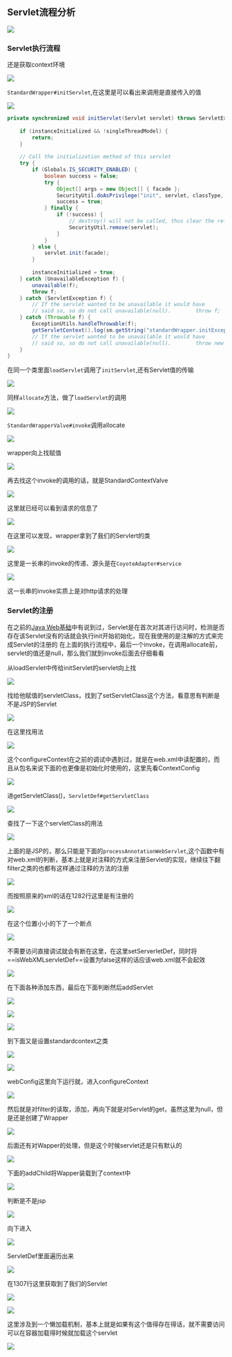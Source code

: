   ## Servlet流程分析

![](attachments/Pasted%20image%2020230315151437.png)

### Servlet执行流程
还是获取context环境

![](attachments/Pasted%20image%2020230315154144.png)

`StandardWrapper#initServlet`,在这里是可以看出来调用是直接传入的值

![](attachments/Pasted%20image%2020230315155914.png)

```java
private synchronized void initServlet(Servlet servlet) throws ServletException {  
  
    if (instanceInitialized && !singleThreadModel) {  
        return;  
    }  
  
    // Call the initialization method of this servlet  
    try {  
        if (Globals.IS_SECURITY_ENABLED) {  
            boolean success = false;  
            try {  
                Object[] args = new Object[] { facade };  
                SecurityUtil.doAsPrivilege("init", servlet, classType, args);  
                success = true;  
            } finally {  
                if (!success) {  
                    // destroy() will not be called, thus clear the reference now  
                    SecurityUtil.remove(servlet);  
                }  
            }  
        } else {  
            servlet.init(facade);  
        }  
  
        instanceInitialized = true;  
    } catch (UnavailableException f) {  
        unavailable(f);  
        throw f;  
    } catch (ServletException f) {  
        // If the servlet wanted to be unavailable it would have  
        // said so, so do not call unavailable(null).        throw f;  
    } catch (Throwable f) {  
        ExceptionUtils.handleThrowable(f);  
        getServletContext().log(sm.getString("standardWrapper.initException", getName()), f);  
        // If the servlet wanted to be unavailable it would have  
        // said so, so do not call unavailable(null).        throw new ServletException(sm.getString("standardWrapper.initException", getName()), f);  
    }  
}
```

在同一个类里面`loadServlet`调用了`initServlet`,还有Servlet值的传输

![](attachments/Pasted%20image%2020230315160415.png)

同样`allocate`方法，做了`loadServlet`的调用

![](attachments/Pasted%20image%2020230315164708.png)

`StandardWrapperValve#invoke`调用allocate

![](attachments/Pasted%20image%2020230315164833.png)

wrapper向上找赋值 

![](attachments/Pasted%20image%2020230315165022.png)

再去找这个invoke的调用的话，就是StandardContextValve

![](attachments/Pasted%20image%2020230315165732.png)

这里就已经可以看到请求的信息了

![](attachments/Pasted%20image%2020230315165749.png)

在这里可以发现，wrapper拿到了我们的Servlert的类

![](attachments/Pasted%20image%2020230316151505.png)

这里是一长串的invoke的传递、源头是在`CoyoteAdapter#service`

![](attachments/Pasted%20image%2020230316185312.png)


这一长串的invoke实质上是对http请求的处理

###  Servlet的注册
在之前的[Java Web基础](../../Java%20Web/Java%20Web基础.md)中有说到过，Servlet是在首次对其进行访问时，检测是否存在该Servlet没有的话就会执行init开始初始化，现在我使用的是注解的方式来完成Servlet的注册的
在上面的执行流程中，最后一个invoke，在调用allocate前，servlet的值还是null，那么我们就到invoke后面去仔细看看

从loadServlet中传给initServlet的servlet向上找

![](attachments/Pasted%20image%2020230316194134.png)

找给他赋值的servletClass，找到了setServletClass这个方法，看意思有判断是不是JSP的Servlet

![](attachments/Pasted%20image%2020230316194504.png)


在这里找用法

![](attachments/Pasted%20image%2020230317093919.png)

这个configureContext在之前的调试中遇到过，就是在web.xml中读配置的，而且从包名来说下面的也更像是初始化时使用的，这里先看ContextConfig

![](attachments/Pasted%20image%2020230317094714.png)

进getServletClass()，`ServletDef#getServletClass`

![](attachments/Pasted%20image%2020230317094835.png)

查找了一下这个servletClass的用法

![](attachments/Pasted%20image%2020230317095132.png)

上面的是JSP的，那么只能是下面的`processAnnotationWebServlet`,这个函数中有对web.xml的判断，基本上就是对注释的方式来注册Servlet的实现，继续往下翻filter之类的也都有这样通过注释的方法的注册

![](attachments/Pasted%20image%2020230317095442.png)

而按照原来的xml的话在1282行这里是有注册的

![](attachments/Pasted%20image%2020230317100610.png)

在这个位置小小的下了一个断点

![](attachments/Pasted%20image%2020230317100906.png)

不需要访问直接调试就会有断在这里，在这里setServerletDef，同时将==isWebXMLservletDef==设置为false这样的话应该web.xml就不会起效

![](attachments/Pasted%20image%2020230317101102.png)

在下面各种添加东西，最后在下面判断然后addServlet

![](attachments/Pasted%20image%2020230317101651.png)

![](attachments/Pasted%20image%2020230317101832.png)

![](attachments/Pasted%20image%2020230317102019.png)

到下面又是设置standardcontext之类

![](attachments/Pasted%20image%2020230317102530.png)

![](attachments/Pasted%20image%2020230317104450.png)

webConfig这里向下运行就，进入configureContext

![](attachments/Pasted%20image%2020230317105245.png)

然后就是对filter的读取，添加，再向下就是对Servlet的get，虽然这里为null，但是还是创建了Wrapper

![](attachments/Pasted%20image%2020230317105602.png)

后面还有对Wapper的处理，但是这个时候servlet还是只有默认的

![](attachments/Pasted%20image%2020230317105841.png)

下面的addChild将Wapper装载到了context中

![](attachments/Pasted%20image%2020230317110014.png)

判断是不是jsp

![](attachments/Pasted%20image%2020230317120504.png)

向下进入

![](attachments/Pasted%20image%2020230317120557.png)

ServletDef里面遍历出来

![](attachments/Pasted%20image%2020230317121536.png)

在1307行这里获取到了我们的Servlet

![](attachments/Pasted%20image%2020230317110243.png)

![](attachments/Pasted%20image%2020230317110303.png)

这里涉及到一个懒加载机制，基本上就是如果有这个值得存在得话，就不需要访问可以在容器加载得时候就加载这个servlet

![](attachments/Pasted%20image%2020230319142210.png)